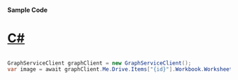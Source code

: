 #### Sample Code
# [C#](#tab/Csharp)

```C#

GraphServiceClient graphClient = new GraphServiceClient();
var image = await graphClient.Me.Drive.Items["{id}"].Workbook.Worksheets["{id|name}"].Charts["{name}"].Image.Request().GetAsync();

```